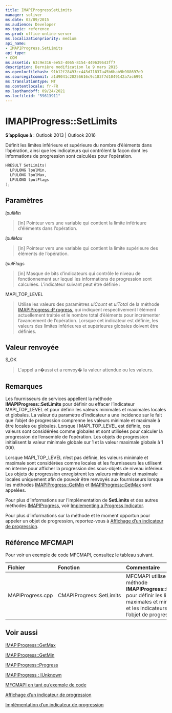 ```yaml
---
title: IMAPIProgressSetLimits
manager: soliver
ms.date: 03/09/2015
ms.audience: Developer
ms.topic: reference
ms.prod: office-online-server
ms.localizationpriority: medium
api_name:
- IMAPIProgress.SetLimits
api_type:
- COM
ms.assetid: 63c9e316-ee53-4065-8154-449639643ff7
description: Dernière modification le 9 mars 2015
ms.openlocfilehash: 91b12f28493cc443d71837a45b6bab9b988697d9
ms.sourcegitcommit: a1d9041c20256616c9c183f7d1049142a7ac6991
ms.translationtype: MT
ms.contentlocale: fr-FR
ms.lasthandoff: 09/24/2021
ms.locfileid: "59613911"
---
```

# <a name="imapiprogresssetlimits"></a>IMAPIProgress::SetLimits

  
  
**S’applique à** : Outlook 2013 | Outlook 2016 
  
Définit les limites inférieure et supérieure du nombre d’éléments dans l’opération, ainsi que les indicateurs qui contrôlent la façon dont les informations de progression sont calculées pour l’opération.
  
```cpp
HRESULT SetLimits(
  LPULONG lpulMin,
  LPULONG lpulMax,
  LPULONG lpulFlags
);
```

## <a name="parameters"></a>Paramètres

 _lpulMin_
  
> [in] Pointeur vers une variable qui contient la limite inférieure d’éléments dans l’opération.
    
 _lpulMax_
  
> [in] Pointeur vers une variable qui contient la limite supérieure des éléments de l’opération.
    
 _lpulFlags_
  
> [in] Masque de bits d’indicateurs qui contrôle le niveau de fonctionnement sur lequel les informations de progression sont calculées. L’indicateur suivant peut être définie :
    
MAPI_TOP_LEVEL 
  
> Utilise les valeurs des paramètres _ulCount_ et _ulTotal_ de la méthode [IMAPIProgress::P rogress,](imapiprogress-progress.md) qui indiquent respectivement l’élément actuellement traitée et le nombre total d’éléments pour incrémenter l’avancement de l’opération. Lorsque cet indicateur est définie, les valeurs des limites inférieures et supérieures globales doivent être définies. 
    
## <a name="return-value"></a>Valeur renvoyée

S_OK 
  
> L'appel a r�ussi et a renvoy� la valeur attendue ou les valeurs.
    
## <a name="remarks"></a>Remarques

Les fournisseurs de services appellent la méthode **IMAPIProgress::SetLimits** pour définir ou effacer l’indicateur MAPI_TOP_LEVEL et pour définir les valeurs minimales et maximales locales et globales. La valeur du paramètre d’indicateur a une incidence sur le fait que l’objet de progression comprenne les valeurs minimale et maximale à être locales ou globales. Lorsque l MAPI_TOP_LEVEL est définie, ces valeurs sont considérées comme globales et sont utilisées pour calculer la progression de l’ensemble de l’opération. Les objets de progression initialisent la valeur minimale globale sur 1 et la valeur maximale globale à 1 000. 
  
Lorsque MAPI_TOP_LEVEL n’est pas définie, les valeurs minimale et maximale sont considérées comme locales et les fournisseurs les utilisent en interne pour afficher la progression des sous-objets de niveau inférieur. Les objets de progression enregistrent les valeurs minimale et maximale locales uniquement afin de pouvoir être renvoyés aux fournisseurs lorsque les méthodes [IMAPIProgress::GetMin](imapiprogress-getmin.md) et [IMAPIProgress::GetMax](imapiprogress-getmax.md) sont appelées. 
  
Pour plus d’informations sur l’implémentation de **SetLimits** et des autres méthodes [IMAPIProgress,](imapiprogressiunknown.md) voir [Implementing a Progress Indicator](implementing-a-progress-indicator.md).
  
Pour plus d’informations sur la méthode et le moment opportun pour appeler un objet de progression, reportez-vous à [Affichage d’un indicateur de progression](how-to-display-a-progress-indicator.md).
  
## <a name="mfcmapi-reference"></a>Référence MFCMAPI

Pour voir un exemple de code MFCMAPI, consultez le tableau suivant.
  
|**Fichier**|**Fonction**|**Commentaire**|
|:-----|:-----|:-----|
|MAPIProgress.cpp  <br/> |CMAPIProgress::SetLimits  <br/> |MFCMAPI utilise la méthode **IMAPIProgress::SetLimits** pour définir les limites maximales et minimales et les indicateurs de l’objet de progression.  <br/> |
   
## <a name="see-also"></a>Voir aussi



[IMAPIProgress::GetMax](imapiprogress-getmax.md)
  
[IMAPIProgress::GetMin](imapiprogress-getmin.md)
  
[IMAPIProgress::Progress](imapiprogress-progress.md)
  
[IMAPIProgress : IUnknown](imapiprogressiunknown.md)


[MFCMAPI en tant qu’exemple de code](mfcmapi-as-a-code-sample.md)
  
[Affichage d’un indicateur de progression](how-to-display-a-progress-indicator.md)
  
[Implémentation d’un indicateur de progression](implementing-a-progress-indicator.md)

